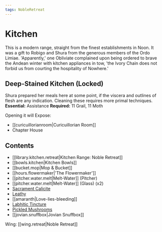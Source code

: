 ```yaml
---
tags: NobleRetreat
---
```

# Kitchen
This is a modern range, straight from the finest establishments in Noon. It was a gift to Robigo and Shura from the generous members of the Ordo Limiae. 'Apparently,' one Obliviate complained upon being ordered to brave the Andean winter with kitchen appliances in tow, 'the Ivory Chain does not forbid us from courting the hospitality of Nowhere.'
## Deep-Stained Kitchen (Locked)
Shura prepared her meals here at some point, if the viscera and outlines of flesh are any indication. Cleaning these requires more primal techniques.
**Essential:** Assistance
**Required:** 11 Grail, 11 Moth

Opening it will Expose:
- [[curicuillorianroom|Curicuillorian Room]] 
- Chapter House
## Contents
- [[library.kitchen.retreat|Kitchen Range: Noble Retreat]]
- [[bowls.kitchen|Kitchen Bowls]]
- [[bucket.mop|Mop & Bucket]]
- [[hours.flowermaker|'The Flowermaker']]
- [[pitcher.water.melt|Melt-Water]] (Pitcher)
- [[pitcher.water.melt|Melt-Water]] (Glass) (x2)
- [Sacrament Calicite](https://uadaf.theevilroot.xyz/rowenarium/element/sacrament.calicite)
- [Leathy](https://uadaf.theevilroot.xyz/rowenarium/element/leathy)
- [[amaranth|Love-lies-bleeding]]
- [Labhitic Tincture](https://uadaf.theevilroot.xyz/rowenarium/element/labhitic.tincture)
- [Pickled Mushrooms](https://uadaf.theevilroot.xyz/rowenarium/element/mushrooms.pickled)
- [[jovian.snuffbox|Jovian Snuffbox]]

Wing: [[wing.retreat|Noble Retreat]]